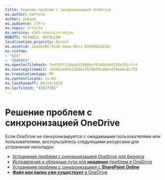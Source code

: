 ```yaml
---
title: Решение проблем с синхронизацией OneDrive
ms.author: matteva
author: pebaum
ms.audience: ITPro
ms.topic: article
ms.service: o365-administration
ROBOTS: NOINDEX, NOFOLLOW
localization_priority: Normal
ms.assetid: aaa8b266-5cd6-4aea-86c1-b54e062dd2bc
ms.custom:
- "824"
- "5800003"
ms.openlocfilehash: fe47bff126ebb339888cf9145650d125af51cfc9
ms.sourcegitcommit: c6692ce0fa1358ec3529e59ca0ecdfdea4cdc759
ms.translationtype: MT
ms.contentlocale: ru-RU
ms.lasthandoff: 09/14/2020
ms.locfileid: "47677761"
---
```

# <a name="fix-onedrive-sync-problems"></a>Решение проблем с синхронизацией OneDrive

Если OneDrive не синхронизируется с ожидаемыми пользователями или пользователями, воспользуйтесь следующими ресурсами для устранения неполадок.

- [Устранение проблем с синхронизацией OneDrive для бизнеса](https://support.microsoft.com/office/207e983e-146d-404c-a994-672ef29e1f90)
- [Исправления и обходные пути для **недавних** проблем в OneDrive](https://support.office.com/article/36110213-f3f6-490d-8cb7-3833539def0b)
- [Устранение проблем с синхронизацией с **SharePoint Online**](https://support.office.com/article/207e983e-146d-404c-a994-672ef29e1f90)
- [**Файл или папка уже существует** в OneDrive](https://support.microsoft.com/office/7b8044ad-438d-41db-bbbf-4f66b8890408)
